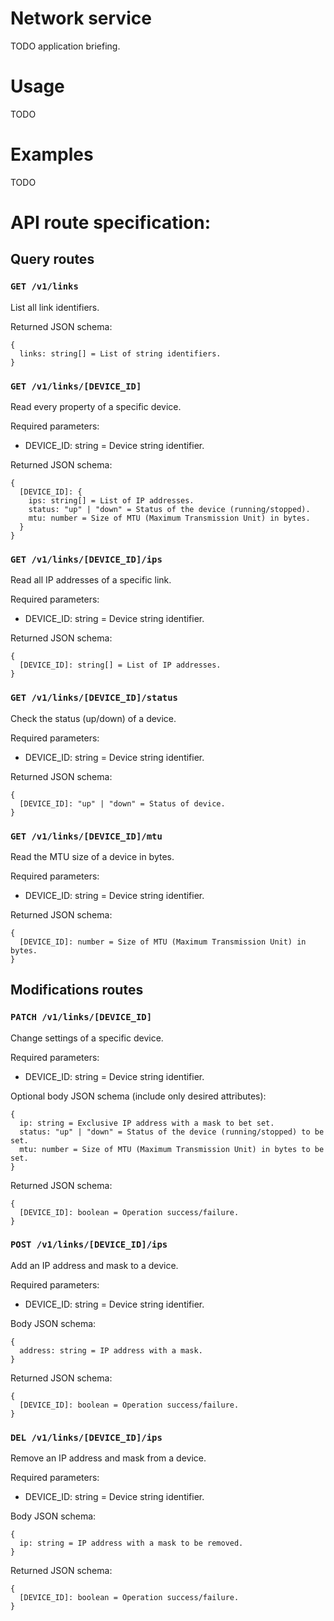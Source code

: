 # Network service

TODO application briefing.

# Usage

TODO

# Examples

TODO

# API route specification:

## Query routes

### `GET /v1/links`

List all link identifiers.

Returned JSON schema:

```
{
  links: string[] = List of string identifiers.
}
```

### `GET /v1/links/[DEVICE_ID]`

Read every property of a specific device.

Required parameters:

- DEVICE_ID: string = Device string identifier.

Returned JSON schema:

```
{
  [DEVICE_ID]: {
    ips: string[] = List of IP addresses.
    status: "up" | "down" = Status of the device (running/stopped).
    mtu: number = Size of MTU (Maximum Transmission Unit) in bytes.
  }
}
```

### `GET /v1/links/[DEVICE_ID]/ips`

Read all IP addresses of a specific link.

Required parameters:

- DEVICE_ID: string = Device string identifier.

Returned JSON schema:

```
{
  [DEVICE_ID]: string[] = List of IP addresses.
}
```

### `GET /v1/links/[DEVICE_ID]/status`

Check the status (up/down) of a device.

Required parameters:

- DEVICE_ID: string = Device string identifier.

Returned JSON schema:

```
{
  [DEVICE_ID]: "up" | "down" = Status of device.
}
```

### `GET /v1/links/[DEVICE_ID]/mtu`

Read the MTU size of a device in bytes.

Required parameters:

- DEVICE_ID: string = Device string identifier.

Returned JSON schema:

```
{
  [DEVICE_ID]: number = Size of MTU (Maximum Transmission Unit) in bytes.
}
```

## Modifications routes

### `PATCH /v1/links/[DEVICE_ID]`

Change settings of a specific device.

Required parameters:

- DEVICE_ID: string = Device string identifier.

Optional body JSON schema (include only desired attributes):
```
{
  ip: string = Exclusive IP address with a mask to bet set.
  status: "up" | "down" = Status of the device (running/stopped) to be set.
  mtu: number = Size of MTU (Maximum Transmission Unit) in bytes to be set.
}
```

Returned JSON schema:

```
{
  [DEVICE_ID]: boolean = Operation success/failure.
}
```

### `POST /v1/links/[DEVICE_ID]/ips`

Add an IP address and mask to a device.

Required parameters:

- DEVICE_ID: string = Device string identifier.

Body JSON schema:
```
{
  address: string = IP address with a mask.
}
```

Returned JSON schema:

```
{
  [DEVICE_ID]: boolean = Operation success/failure.
}
```

### `DEL /v1/links/[DEVICE_ID]/ips`

Remove an IP address and mask from a device.

Required parameters:

- DEVICE_ID: string = Device string identifier.

Body JSON schema:
```
{
  ip: string = IP address with a mask to be removed.
}
```

Returned JSON schema:

```
{
  [DEVICE_ID]: boolean = Operation success/failure.
}
```